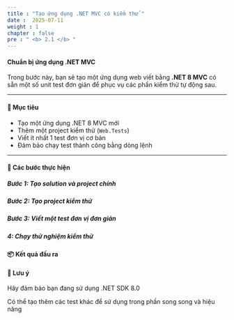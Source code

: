 ```yaml
---
title : "Tạo ứng dụng .NET MVC có kiểm thử "
date :  2025-07-11 
weight : 1 
chapter : false
pre : " <b> 2.1 </b> "
---
```


#### Chuẩn bị ứng dụng .NET MVC

Trong bước này, bạn sẽ tạo một ứng dụng web viết bằng **.NET 8 MVC** có sẵn một số unit test đơn giản để phục vụ các phần kiểm thử tự động sau.

---

#### 🎯 Mục tiêu

- Tạo một ứng dụng .NET 8 MVC mới
- Thêm một project kiểm thử (`Web.Tests`)
- Viết ít nhất 1 test đơn vị cơ bản
- Đảm bảo chạy test thành công bằng dòng lệnh

---

#### 🔧 Các bước thực hiện

##### Bước 1: Tạo solution và project chính


##### Bước 2: Tạo project kiểm thử

##### Bước 3: Viết một test đơn vị đơn giản

##### 4: Chạy thử nghiệm kiểm thử

#### 📦 Kết quả đầu ra


#### 📌 Lưu ý
Hãy đảm bảo bạn đang sử dụng .NET SDK 8.0

Có thể tạo thêm các test khác để sử dụng trong phần song song và hiệu năng
